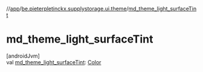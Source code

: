 //[app](../../index.md)/[be.pieterpletinckx.supplystorage.ui.theme](index.md)/[md_theme_light_surfaceTint](md_theme_light_surface-tint.md)

# md_theme_light_surfaceTint

[androidJvm]\
val [md_theme_light_surfaceTint](md_theme_light_surface-tint.md): [Color](https://developer.android.com/reference/kotlin/androidx/compose/ui/graphics/Color.html)
